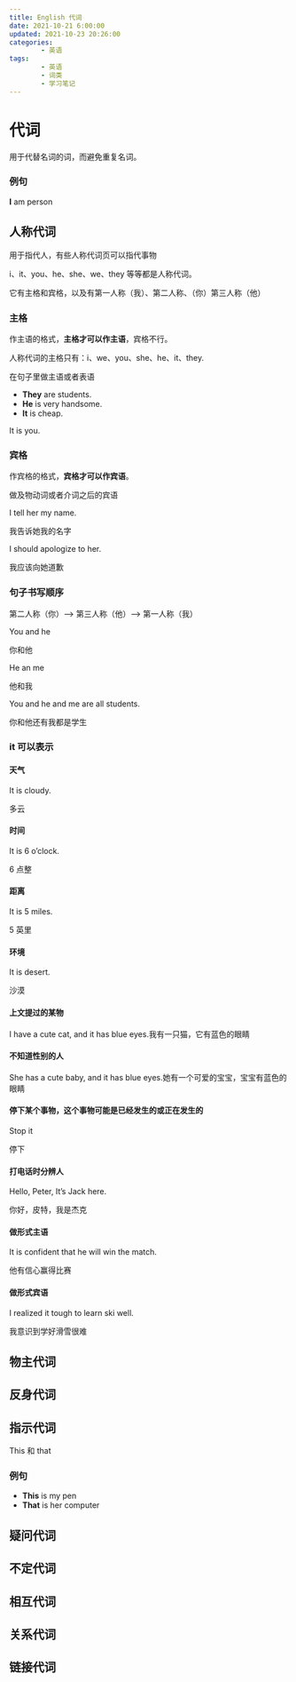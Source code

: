 ```yaml
---
title: English 代词
date: 2021-10-21 6:00:00
updated: 2021-10-23 20:26:00
categories:
        - 英语
tags:
        - 英语
        - 词类
        - 学习笔记
---
```

# 代词

用于代替名词的词，而避免重复名词。

###  例句

**I** am person

## 人称代词

用于指代人，有些人称代词页可以指代事物

i、it、you、he、she、we、they 等等都是人称代词。

它有主格和宾格，以及有第一人称（我）、第二人称、（你）第三人称（他）

### 主格

作主语的格式，**主格才可以作主语**，宾格不行。

人称代词的主格只有：i、we、you、she、he、it、they.

在句子里做主语或者表语

- **They** are students.
- **He** is very handsome.
- **It** is cheap.

It is you.

### 宾格

作宾格的格式，**宾格才可以作宾语**。

做及物动词或者介词之后的宾语

I tell her my name.

我告诉她我的名字

I should apologize to her.

我应该向她道歉

### 句子书写顺序

第二人称（你）——> 第三人称（他）——> 第一人称（我）

You and he

你和他

He an me

他和我

You and he and me are all students.

你和他还有我都是学生

### it 可以表示

#### 天气

It is cloudy.

多云

#### 时间

It is 6 o’clock.

6 点整

#### 距离

It is 5 miles.

5 英里

#### 环境

It is desert.

沙漠

#### 上文提过的某物

I have a cute cat, and it has blue eyes.我有一只猫，它有蓝色的眼睛

#### 不知道性别的人

She has a cute baby, and it has blue eyes.她有一个可爱的宝宝，宝宝有蓝色的眼睛

#### 停下某个事物，这个事物可能是已经发生的或正在发生的

Stop it

停下

#### 打电话时分辨人

Hello, Peter, It’s Jack here.

你好，皮特，我是杰克

#### 做形式主语

It is confident that he will win the match.

他有信心赢得比赛

#### 做形式宾语

I realized it tough to learn ski well. 

我意识到学好滑雪很难  

## 物主代词

## 反身代词

## 指示代词

This 和 that

### 例句

- **This** is my pen
- **That** is her computer

## 疑问代词

## 不定代词

## 相互代词

## 关系代词

## 链接代词
